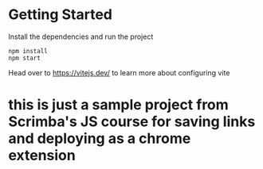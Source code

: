 # Getting Started
Install the dependencies and run the project
```
npm install
npm start
```

Head over to https://vitejs.dev/ to learn more about configuring vite

# this is just a sample project from Scrimba's JS course for saving links and deploying as a chrome extension